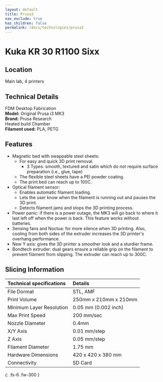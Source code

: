 ```yaml
---
layout: default
title: Prusa3
nav_exclude: true
has_children: false
permalink: /docs/technologies/prusa3
---
```


# Kuka KR 30 R1100 Sixx

## Location

Main lab, 4 printers

## Technical Details

FDM Desktop Fabrication  
**Model:** Original Prusa i3 MK3  
**Brand:** Prusa Research  
Heated build Chamber  
**Filament used:** PLA, PETG    

## Features

- Magnetic bed with swappable steel sheets:
  - For easy and quick 3D print removal.
    - 3 Types: smooth, textured and satin which do not require surface preparation (i.e., glue, tape)
  - The flexible steel sheets have a PEI powder coating.
  - The print bed can reach up to 100C.
- Optical filament sensor:
  - Enables automatic filament loading.
  - Lets the user know when the filament is running out and pauses the 3D print.
  - Detects filament jams and stops the 3D printing process.
- Power panic: if there is a power outage, the MK3 will go back to where it last left off when the power is back. This feature works without batteries.
- Sensing fans and Noctua: for more silence when 3D printing. Also, cooling from both sides of the extruder increases the 3D printer&#39;s overhang performance.
- New Y axis: gives the 3D printer a smoother look and a sturdier frame.
- Bondtech extruder: dual gears ensure a reliable grip on the filament to prevent filament from slipping. The extruder can reach up to 300C.

## Slicing Information
| Technical specifications      | Details               |
|:------------------------------|:----------------------|
| File Dormat                   | STL, AMF              |
| Print Volume                  | 250mm x 210mm x 210mm |
| Minimum Layer Resolution      | 0.05 mm (0.002 inch)  |
| Max Print Speed               | 200 mm/sec            |
| Nozzle Diameter               | 0.4mm                 |
| X/Y Axis                      | 0.01 mm/step          |
| Z Axis                        | 0.05 mm/step          |
| Filament Diameter             | 1.75 mm               |
| Hardware Dimensions           | 420 x 420 x 380 mm    |
| Connectivity                  | SD Card               |

{: .fs-6 .fw-300 }
